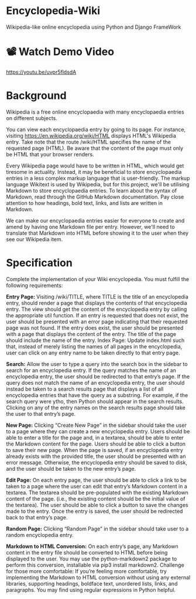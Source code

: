 # Encyclopedia-Wiki
Wikipedia-like online encyclopedia using Python and Django FrameWork

# 📽️ Watch Demo Video 

https://youtu.be/uvpr5fldsdA


# Background
Wikipedia is a free online encyclopaedia with many encyclopaedia entries on different subjects.

You can view each encyclopaedia entry by going to its page. For instance, visiting https://en.wikipedia.org/wiki/HTML displays HTML's Wikipedia entry. Take note that the route /wiki/HTML specifies the name of the requested page (HTML). Be aware that the content of the page must only be HTML that your browser renders.

Every Wikipedia page would have to be written in HTML, which would get tiresome in actuality. Instead, it may be beneficial to store encyclopaedia entries in a less complex markup language that is user-friendly. The markup language Wikitext is used by Wikipedia, but for this project, we'll be utilising Markdown to store encyclopaedia entries.
To learn about the syntax of Markdown, read through the GitHub Markdown documentation. Pay close attention to how headings, bold text, links, and lists are written in Markdown.

We can make our encyclopaedia entries easier for everyone to create and amend by having one Markdown file per entry. However, we'll need to translate that Markdown into HTML before showing it to the user when they see our Wikipedia item.

# Specification

Complete the implementation of your Wiki encyclopedia. You must fulfill the following requirements:

**Entry Page:** Visiting /wiki/TITLE, where TITLE is the title of an encyclopedia entry, should render a page that displays the contents of that encyclopedia entry.
The view should get the content of the encyclopedia entry by calling the appropriate util function.
If an entry is requested that does not exist, the user should be presented with an error page indicating that their requested page was not found.
If the entry does exist, the user should be presented with a page that displays the content of the entry. The title of the page should include the name of the entry.
Index Page: Update index.html such that, instead of merely listing the names of all pages in the encyclopedia, user can click on any entry name to be taken directly to that entry page.

**Search:** Allow the user to type a query into the search box in the sidebar to search for an encyclopedia entry.
If the query matches the name of an encyclopedia entry, the user should be redirected to that entry’s page.
If the query does not match the name of an encyclopedia entry, the user should instead be taken to a search results page that displays a list of all encyclopedia entries that have the query as a substring. For example, if the search query were ytho, then Python should appear in the search results.
Clicking on any of the entry names on the search results page should take the user to that entry’s page.

**New Page:** Clicking “Create New Page” in the sidebar should take the user to a page where they can create a new encyclopedia entry.
Users should be able to enter a title for the page and, in a textarea, should be able to enter the Markdown content for the page.
Users should be able to click a button to save their new page.
When the page is saved, if an encyclopedia entry already exists with the provided title, the user should be presented with an error message.
Otherwise, the encyclopedia entry should be saved to disk, and the user should be taken to the new entry’s page.

**Edit Page:** On each entry page, the user should be able to click a link to be taken to a page where the user can edit that entry’s Markdown content in a textarea.
The textarea should be pre-populated with the existing Markdown content of the page. (i.e., the existing content should be the initial value of the textarea).
The user should be able to click a button to save the changes made to the entry.
Once the entry is saved, the user should be redirected back to that entry’s page.

**Random Page:** Clicking “Random Page” in the sidebar should take user to a random encyclopedia entry.

**Markdown to HTML Conversion:** On each entry’s page, any Markdown content in the entry file should be converted to HTML before being displayed to the user. You may use the python-markdown2 package to perform this conversion, installable via pip3 install markdown2.
Challenge for those more comfortable: If you’re feeling more comfortable, try implementing the Markdown to HTML conversion without using any external libraries, supporting headings, boldface text, unordered lists, links, and paragraphs. You may find using regular expressions in Python helpful.